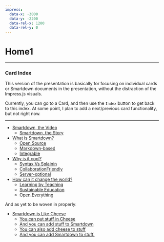 ```yaml
---
impress:
  data-x: -3000
  data-y: -2200
  data-rel-x: 1200
  data-rel-y: 0
---
```


# Home1
---

### Card Index

This version of the presentation is basically for focusing on individual cards or Smartdown documents in the presentation, without the distraction of the Impress.js visuals.

Currently, you can go to a Card, and then use the `Index` button to get back to this index. At some point, I plan to add a next/previous card functionality, but not right now.

---

- [Smartdown, the Video](:@Home)
	- [Smartdown, the Story](:@Home:SmartdownTheStory)
- [What is Smartdown?](:@WhatIsSmartdown:WhatIsSmartdown)
	- [Open Source](:@WhatIsSmartdown:OpenSource)
	- [Markdown-based](:@WhatIsSmartdown:MarkdownBased)
	- [Integrable](:@WhatIsSmartdown:Integrable)
- [Why is it cool?](:@WhyIsItCool:WhyIsItCool)
	- [Syntax Vs Splainin](:@WhyIsItCool:SyntaxVsSplainin)
	- [CollaborationFriendly](:@WhyIsItCool:CollaborationFriendly)
	- [Server-optional](:@WhyIsItCool:ServerOptional)
- [How can it change the world?](:@HowCanItChangeTheWorld:HowCanItChangeTheWorld)
	- [Learning by Teaching](:@HowCanItChangeTheWorld:LearningByTeaching)
	- [Sustainable Education](:@HowCanItChangeTheWorld:SustainableEducation)
	- [Open Everything](:@HowCanItChangeTheWorld:OpenEverything)

And as yet to be woven in properly:

- [Smartdown is Like Cheese](:@Cheese)
	- [You can put stuff in Cheese](:@Cheese:StuffInCheese)
	- [And you can add stuff to Smartdown](:@Cheese:StuffInCheese2)
	- [You can also add cheese to stuff](:@Cheese:CheeseInStuff)
	- [And you can add Smartdown to stuff.](:@Cheese:CheeseInStuff2)
